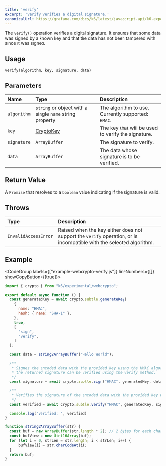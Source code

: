 ```yaml
---
title: 'verify'
excerpt: 'verify verifies a digital signature.'
canonicalUrl: https://grafana.com/docs/k6/latest/javascript-api/k6-experimental/webcrypto/subtlecrypto/verify/
---
```


The `verify()` operation verifies a digital signature. It ensures that some data was signed by a known key and that the data has not been tampered with since it was signed.

## Usage

```
verify(algorithm, key, signature, data)
```

## Parameters

| Name        | Type                                                             | Description                                        |
| :---------- | :--------------------------------------------------------------- | :------------------------------------------------- |
| `algorithm` | `string` or object with a single `name` string property          | The algorithm to use. Currently supported: `HMAC`. |
| `key`       | [CryptoKey](/javascript-api/k6-experimental/webcrypto/cryptokey) | The key that will be used to verify the signature. |
| `signature` | `ArrayBuffer`                                                    | The signature to verify.                           |
| `data`      | `ArrayBuffer`                                                    | The data whose signature is to be verified.        |

## Return Value

A `Promise` that resolves to a `boolean` value indicating if the signature is valid.

## Throws

| Type                 | Description                                         |
| :------------------- | :-------------------------------------------------- |
| `InvalidAccessError` | Raised when the key either does not support the `verify` operation, or is incompatible with the selected algorithm. |

## Example

<CodeGroup labels={["example-webcrypto-verify.js"]} lineNumbers={[]} showCopyButton={[true]}>

```javascript
import { crypto } from "k6/experimental/webcrypto";

export default async function () {
  const generatedKey = await crypto.subtle.generateKey(
    {
      name: "HMAC",
      hash: { name: "SHA-1" },
    },
    true,
    [
      "sign",
      "verify",
    ]
  );

  const data = string2ArrayBuffer("Hello World");

  /**
   * Signes the encoded data with the provided key using the HMAC algorithm
   * the returned signature can be verified using the verify method.
   */
  const signature = await crypto.subtle.sign("HMAC", generatedKey, data);

  /**
   * Verifies the signature of the encoded data with the provided key using the HMAC algorithm.
   */
  const verified = await crypto.subtle.verify("HMAC", generatedKey, signature, data);

  console.log("verified: ", verified)
}

function string2ArrayBuffer(str) {
  const buf = new ArrayBuffer(str.length * 2); // 2 bytes for each char
  const bufView = new Uint16Array(buf);
  for (let i = 0, strLen = str.length; i < strLen; i++) {
      bufView[i] = str.charCodeAt(i);
  }
  return buf;
}
```

</CodeGroup>